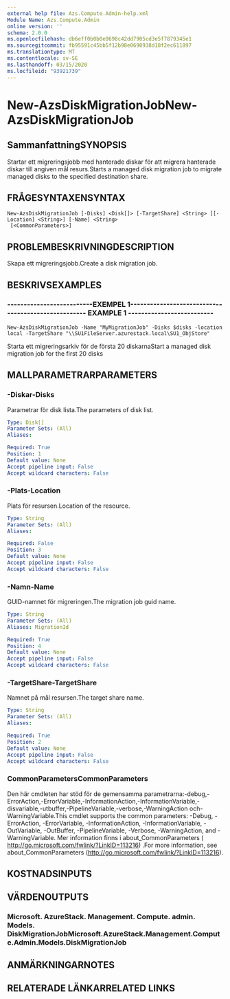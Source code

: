 ```yaml
---
external help file: Azs.Compute.Admin-help.xml
Module Name: Azs.Compute.Admin
online version: ''
schema: 2.0.0
ms.openlocfilehash: db6eff0b0b0e0698c42dd7905cd3e5f7879345e1
ms.sourcegitcommit: fb95591c45bb5f12b98e0690938d18f2ec611897
ms.translationtype: MT
ms.contentlocale: sv-SE
ms.lasthandoff: 03/15/2020
ms.locfileid: "93921739"
---
```

# <span data-ttu-id="33207-101">New-AzsDiskMigrationJob</span><span class="sxs-lookup"><span data-stu-id="33207-101">New-AzsDiskMigrationJob</span></span>

## <span data-ttu-id="33207-102">Sammanfattning</span><span class="sxs-lookup"><span data-stu-id="33207-102">SYNOPSIS</span></span>
<span data-ttu-id="33207-103">Startar ett migreringsjobb med hanterade diskar för att migrera hanterade diskar till angiven mål resurs.</span><span class="sxs-lookup"><span data-stu-id="33207-103">Starts a managed disk migration job to migrate managed disks to the specified destination share.</span></span>

## <span data-ttu-id="33207-104">FRÅGESYNTAXEN</span><span class="sxs-lookup"><span data-stu-id="33207-104">SYNTAX</span></span>

```
New-AzsDiskMigrationJob [-Disks] <Disk[]> [-TargetShare] <String> [[-Location] <String>] [-Name] <String>
 [<CommonParameters>]
```

## <span data-ttu-id="33207-105">PROBLEMBESKRIVNING</span><span class="sxs-lookup"><span data-stu-id="33207-105">DESCRIPTION</span></span>
<span data-ttu-id="33207-106">Skapa ett migreringsjobb.</span><span class="sxs-lookup"><span data-stu-id="33207-106">Create a disk migration job.</span></span>

## <span data-ttu-id="33207-107">BESKRIVS</span><span class="sxs-lookup"><span data-stu-id="33207-107">EXAMPLES</span></span>

### <span data-ttu-id="33207-108">--------------------------EXEMPEL 1--------------------------</span><span class="sxs-lookup"><span data-stu-id="33207-108">-------------------------- EXAMPLE 1 --------------------------</span></span>
```
New-AzsDiskMigrationJob -Name "MyMigrationJob" -Disks $disks -location local -TargetShare "\\SU1FileServer.azurestack.local\SU1_ObjStore"
```

<span data-ttu-id="33207-109">Starta ett migreringsarkiv för de första 20 diskarna</span><span class="sxs-lookup"><span data-stu-id="33207-109">Start a managed disk migration job for the first 20 disks</span></span>

## <span data-ttu-id="33207-110">MALLPARAMETRAR</span><span class="sxs-lookup"><span data-stu-id="33207-110">PARAMETERS</span></span>

### <span data-ttu-id="33207-111">-Diskar</span><span class="sxs-lookup"><span data-stu-id="33207-111">-Disks</span></span>
<span data-ttu-id="33207-112">Parametrar för disk lista.</span><span class="sxs-lookup"><span data-stu-id="33207-112">The parameters of disk list.</span></span>

```yaml
Type: Disk[]
Parameter Sets: (All)
Aliases: 

Required: True
Position: 1
Default value: None
Accept pipeline input: False
Accept wildcard characters: False
```

### <span data-ttu-id="33207-113">-Plats</span><span class="sxs-lookup"><span data-stu-id="33207-113">-Location</span></span>
<span data-ttu-id="33207-114">Plats för resursen.</span><span class="sxs-lookup"><span data-stu-id="33207-114">Location of the resource.</span></span>

```yaml
Type: String
Parameter Sets: (All)
Aliases: 

Required: False
Position: 3
Default value: None
Accept pipeline input: False
Accept wildcard characters: False
```

### <span data-ttu-id="33207-115">-Namn</span><span class="sxs-lookup"><span data-stu-id="33207-115">-Name</span></span>
<span data-ttu-id="33207-116">GUID-namnet för migreringen.</span><span class="sxs-lookup"><span data-stu-id="33207-116">The migration job guid name.</span></span>

```yaml
Type: String
Parameter Sets: (All)
Aliases: MigrationId

Required: True
Position: 4
Default value: None
Accept pipeline input: False
Accept wildcard characters: False
```

### <span data-ttu-id="33207-117">-TargetShare</span><span class="sxs-lookup"><span data-stu-id="33207-117">-TargetShare</span></span>
<span data-ttu-id="33207-118">Namnet på mål resursen.</span><span class="sxs-lookup"><span data-stu-id="33207-118">The target share name.</span></span>

```yaml
Type: String
Parameter Sets: (All)
Aliases: 

Required: True
Position: 2
Default value: None
Accept pipeline input: False
Accept wildcard characters: False
```

### <span data-ttu-id="33207-119">CommonParameters</span><span class="sxs-lookup"><span data-stu-id="33207-119">CommonParameters</span></span>
<span data-ttu-id="33207-120">Den här cmdleten har stöd för de gemensamma parametrarna:-debug,-ErrorAction,-ErrorVariable,-InformationAction,-InformationVariable,-disvariable,-utbuffer,-PipelineVariable,-verbose,-WarningAction och-WarningVariable.</span><span class="sxs-lookup"><span data-stu-id="33207-120">This cmdlet supports the common parameters: -Debug, -ErrorAction, -ErrorVariable, -InformationAction, -InformationVariable, -OutVariable, -OutBuffer, -PipelineVariable, -Verbose, -WarningAction, and -WarningVariable.</span></span> <span data-ttu-id="33207-121">Mer information finns i about_CommonParameters ( http://go.microsoft.com/fwlink/?LinkID=113216) .</span><span class="sxs-lookup"><span data-stu-id="33207-121">For more information, see about_CommonParameters (http://go.microsoft.com/fwlink/?LinkID=113216).</span></span>

## <span data-ttu-id="33207-122">KOSTNADS</span><span class="sxs-lookup"><span data-stu-id="33207-122">INPUTS</span></span>

## <span data-ttu-id="33207-123">VÄRDEN</span><span class="sxs-lookup"><span data-stu-id="33207-123">OUTPUTS</span></span>

### <span data-ttu-id="33207-124">Microsoft. AzureStack. Management. Compute. admin. Models. DiskMigrationJob</span><span class="sxs-lookup"><span data-stu-id="33207-124">Microsoft.AzureStack.Management.Compute.Admin.Models.DiskMigrationJob</span></span>

## <span data-ttu-id="33207-125">ANMÄRKNINGAR</span><span class="sxs-lookup"><span data-stu-id="33207-125">NOTES</span></span>

## <span data-ttu-id="33207-126">RELATERADE LÄNKAR</span><span class="sxs-lookup"><span data-stu-id="33207-126">RELATED LINKS</span></span>

